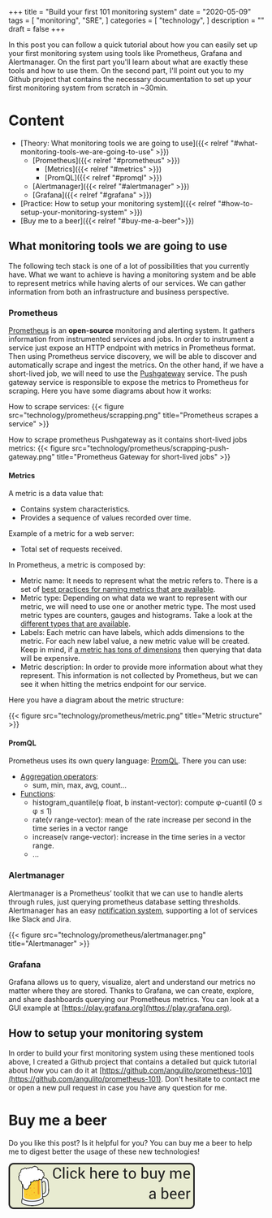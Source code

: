 +++
title = "Build your first 101 monitoring system"
date = "2020-05-09"
tags = [
    "monitoring",
    "SRE",
]
categories = [
    "technology",
]
description = ""
draft = false
+++

In this post you can follow a quick tutorial about how you can easily set up your first monitoring system using tools like Prometheus, Grafana and Alertmanager. On the first part you'll learn about what are exactly these tools and how to use them. On the second part, I'll point out you to my Github project that contains the necessary documentation to set up your first monitoring system from scratch in ~30min.

# Content

- [Theory: What monitoring tools we are going to use]({{< relref "#what-monitoring-tools-we-are-going-to-use" >}})
  - [Prometheus]({{< relref "#prometheus" >}})
    - [Metrics]({{< relref "#metrics" >}})
    - [PromQL]({{< relref "#promql" >}})
  - [Alertmanager]({{< relref "#alertmanager" >}})
  - [Grafana]({{< relref "#grafana" >}})
- [Practice: How to setup your monitoring system]({{< relref "#how-to-setup-your-monitoring-system" >}})
- [Buy me to a beer]({{< relref "#buy-me-a-beer">}})

## What monitoring tools we are going to use

The following tech stack is one of a lot of possibilities that you currently have. What we want to achieve is having a monitoring system and be able to represent metrics while having alerts of our services. We can gather information from both an infrastructure and business perspective.

### Prometheus

[Prometheus](https://prometheus.io/docs/introduction/overview/) is an **open-source** monitoring and alerting system. It gathers information from instrumented services and jobs. In order to instrument a service just expose an HTTP endpoint with metrics in Prometheus format. Then using Prometheus service discovery, we will be able to discover and automatically scrape and ingest the metrics. On the other hand, if we have a short-lived job, we will need to use the [Pushgateway](https://prometheus.io/docs/practices/pushing/) service. The push gateway service is responsible to expose the metrics to Prometheus for scraping. Here you have some diagrams about how it works:

How to scrape services:
{{< figure src="technology/prometheus/scrapping.png" title="Prometheus scrapes a service" >}}

How to scrape prometheus Pushgateway as it contains short-lived jobs metrics:
{{< figure src="technology/prometheus/scrapping-push-gateway.png" title="Prometheus Gateway for short-lived jobs" >}}

#### Metrics

A metric is a data value that:

- Contains system characteristics.
- Provides a sequence of values recorded over time.

Example of a metric for a web server:

- Total set of requests received.

In Prometheus, a metric is composed by:

- Metric name: It needs to represent what the metric refers to. There is a set of [best practices for naming metrics that are available](https://prometheus.io/docs/practices/naming/).
- Metric type: Depending on what data we want to represent with our metric, we will need to use one or another metric type. The most used metric types are counters, gauges and histograms. Take a look at the [different types that are available](https://prometheus.io/docs/concepts/metric_types/).
- Labels: Each metric can have labels, which adds dimensions to the metric. For each new label value, a new metric value will be created. Keep in mind, if [a metric has tons of dimensions](https://www.robustperception.io/cardinality-is-key) then querying that data will be expensive.
- Metric description: In order to provide more information about what they represent. This information is not collected by Prometheus, but we can see it when hitting the metrics endpoint for our service.

Here you have a diagram about the metric structure:

{{< figure src="technology/prometheus/metric.png" title="Metric structure" >}}

#### PromQL

Prometheus uses its own query language: [PromQL](https://prometheus.io/docs/prometheus/latest/querying/basics/). There you can use:

- [Aggregation operators](https://prometheus.io/docs/prometheus/latest/querying/operators/#aggregation-operators):
  - sum, min, max, avg, count…
- [Functions](https://prometheus.io/docs/prometheus/latest/querying/basics/#functions):
  - histogram_quantile(φ float, b instant-vector): compute φ-cuantil (0 ≤ φ ≤ 1)
  - rate(v range-vector): mean of the rate increase per second in the time series in a vector range
  - increase(v range-vector): increase in the time series in a vector range.
  - ...

### Alertmanager

Alertmanager is a Prometheus’ toolkit that we can use to handle alerts through rules, just querying prometheus database setting thresholds. Alertmanager has an easy [notification system](https://prometheus.io/docs/alerting/configuration/), supporting a lot of services like Slack and Jira.

{{< figure src="technology/prometheus/alertmanager.png" title="Alertmanager" >}}

### Grafana

Grafana allows us to query, visualize, alert and understand our metrics no matter where they are stored. Thanks to Grafana, we can create, explore, and share dashboards querying our Prometheus metrics. You can look at a GUI example at [https://play.grafana.org](https://play.grafana.org).

## How to setup your monitoring system

In order to build your first monitoring system using these mentioned tools above, I created a Github project that contains a detailed but quick tutorial about how you can do it at [https://github.com/angulito/prometheus-101](https://github.com/angulito/prometheus-101). Don't hesitate to contact me or open a new pull request in case you have any question for me.

# Buy me a beer

Do you like this post? Is it helpful for you? You can buy me a beer to help me to digest better the usage of these new technologies!

[![buy me a beer](img/beer.png)](https://www.paypal.me/angulito/2)
